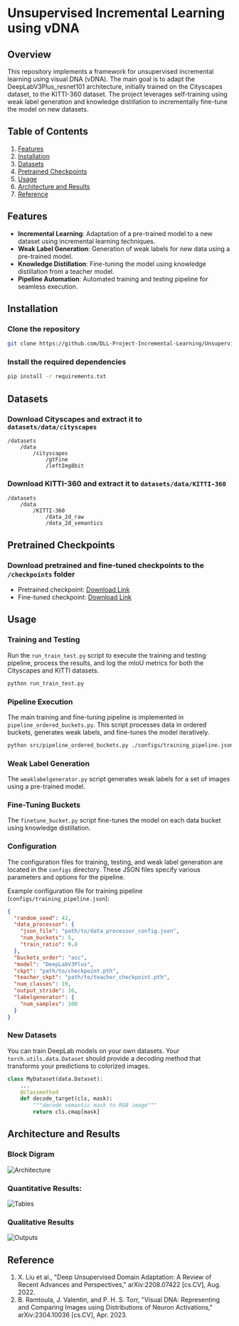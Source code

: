 # Unsupervised Incremental Learning using vDNA

## Overview
This repository implements a framework for unsupervised incremental learning using visual DNA (vDNA). The main goal is to adapt the DeepLabV3Plus_resnet101 architecture, initially trained on the Cityscapes dataset, to the KITTI-360 dataset. The project leverages self-training using weak label generation and knowledge distillation to incrementally fine-tune the model on new datasets.

## Table of Contents
1. [Features](#features)
2. [Installation](#installation)
3. [Datasets](#datasets)
4. [Pretrained Checkpoints](#pretrained-checkpoints)
5. [Usage](#usage)
6. [Architecture and Results](#architecture-and-results)
7. [Reference](#reference)

## Features
- **Incremental Learning**: Adaptation of a pre-trained model to a new dataset using incremental learning techniques.
- **Weak Label Generation**: Generation of weak labels for new data using a pre-trained model.
- **Knowledge Distillation**: Fine-tuning the model using knowledge distillation from a teacher model.
- **Pipeline Automation**: Automated training and testing pipeline for seamless execution.

## Installation

### Clone the repository
```sh
git clone https://github.com/DLL-Project-Incremental-Learning/Unsupervised-Incremental-Learning-vDNA.git
```

### Install the required dependencies
```sh
pip install -r requirements.txt
```

## Datasets

### Download Cityscapes and extract it to `datasets/data/cityscapes`
```
/datasets
    /data
        /cityscapes
            /gtFine
            /leftImg8bit
```

### Download KITTI-360 and extract it to `datasets/data/KITTI-360`
```
/datasets
    /data
        /KITTI-360
            /data_2d_raw
            /data_2d_semantics
```

## Pretrained Checkpoints

### Download pretrained and fine-tuned checkpoints to the `/checkpoints` folder
- Pretrained checkpoint: [Download Link](https://drive.google.com/file/d/1t7TC8mxQaFECt4jutdq_NMnWxdm6B-Nb/view)
- Fine-tuned checkpoint: [Download Link](https://drive.google.com/file/d/1TmisTL5cdxxdYTmh5719kXkQsocTXlSN/view?usp=drive_link)

## Usage

### Training and Testing
Run the `run_train_test.py` script to execute the training and testing pipeline, process the results, and log the mIoU metrics for both the Cityscapes and KITTI datasets.
```sh
python run_train_test.py
```

### Pipeline Execution
The main training and fine-tuning pipeline is implemented in `pipeline_ordered_buckets.py`. This script processes data in ordered buckets, generates weak labels, and fine-tunes the model iteratively.
```sh
python src/pipeline_ordered_buckets.py ./configs/training_pipeline.json
```

### Weak Label Generation
The `weaklabelgenerator.py` script generates weak labels for a set of images using a pre-trained model.

### Fine-Tuning Buckets
The `finetune_bucket.py` script fine-tunes the model on each data bucket using knowledge distillation.

### Configuration
The configuration files for training, testing, and weak label generation are located in the `configs` directory. These JSON files specify various parameters and options for the pipeline.

Example configuration file for training pipeline (`configs/training_pipeline.json`):
```json
{
  "random_seed": 42,
  "data_processor": {
    "json_file": "path/to/data_processor_config.json",
    "num_buckets": 5,
    "train_ratio": 0.8
  },
  "buckets_order": "asc",
  "model": "DeepLabV3Plus",
  "ckpt": "path/to/checkpoint.pth",
  "teacher_ckpt": "path/to/teacher_checkpoint.pth",
  "num_classes": 19,
  "output_stride": 16,
  "labelgenerator": {
    "num_samples": 100
  }
}
```

### New Datasets
You can train DeepLab models on your own datasets. Your `torch.utils.data.Dataset` should provide a decoding method that transforms your predictions to colorized images.
```python
class MyDataset(data.Dataset):
    ...
    @classmethod
    def decode_target(cls, mask):
        """decode semantic mask to RGB image"""
        return cls.cmap[mask]
```

## Architecture and Results
### Block Digram
![Architecture](sample_outputs/architecture.png)

### Quantitative Results:
![Tables](sample_outputs/Tables.png)

### Qualitative Results
![Outputs](sample_outputs/qualitative.png)

## Reference
1. X. Liu et al., "Deep Unsupervised Domain Adaptation: A Review of Recent Advances and Perspectives," arXiv:2208.07422 [cs.CV], Aug. 2022.
2. B. Ramtoula, J. Valentin, and P. H. S. Torr, "Visual DNA: Representing and Comparing Images using Distributions of Neuron Activations," arXiv:2304.10036 [cs.CV], Apr. 2023.
